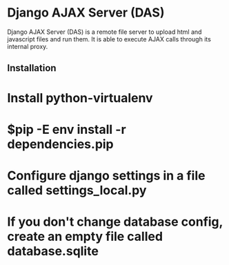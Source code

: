 Django AJAX Server (DAS)
========================

Django AJAX Server (DAS) is a remote file server to upload html and javascript files and run them. It is able to execute AJAX calls through its internal proxy.

Installation
------------

# Install python-virtualenv
# $pip -E env install -r dependencies.pip
# Configure django settings in a file called settings_local.py
# If you don't change database config, create an empty file called database.sqlite
